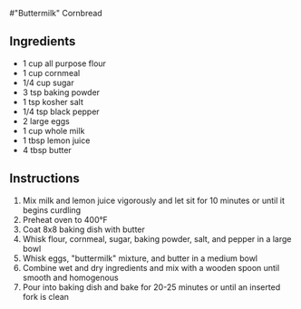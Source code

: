 #"Buttermilk" Cornbread

## Ingredients
- 1 cup all purpose flour
- 1 cup cornmeal
- 1/4 cup sugar
- 3 tsp baking powder
- 1 tsp kosher salt
- 1/4 tsp black pepper
- 2 large eggs
- 1 cup whole milk
- 1 tbsp lemon juice
- 4 tbsp butter

## Instructions
1. Mix milk and lemon juice vigorously and let sit for 10 minutes or until it begins curdling
2. Preheat oven to 400°F
3. Coat 8x8 baking dish with butter
4. Whisk flour, cornmeal, sugar, baking powder, salt, and pepper in a large bowl
5. Whisk eggs, "buttermilk" mixture, and butter in a medium bowl
6. Combine wet and dry ingredients and mix with a wooden spoon until smooth and homogenous
7. Pour into baking dish and bake for 20-25 minutes or until an inserted fork is clean

